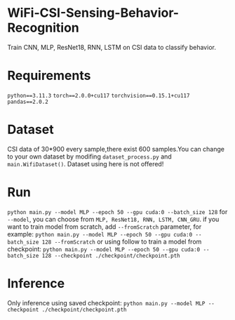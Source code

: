 # WiFi-CSI-Sensing-Behavior-Recognition
Train CNN, MLP, ResNet18, RNN, LSTM on CSI data to classify behavior.

# Requirements
`python==3.11.3`
`torch==2.0.0+cu117`
`torchvision==0.15.1+cu117`
`pandas==2.0.2`

# Dataset
CSI data of 30*900 every sample,there exist 600 samples.You can change to your own dataset by modifing `dataset_process.py` and `main.WifiDataset()`.
Dataset using here is not offered!
# Run
`python main.py --model MLP --epoch 50 --gpu cuda:0 --batch_size 128`
for `--model`, you can choose from `MLP, ResNet18, RNN, LSTM, CNN_GRU`.
if you want to train model from scratch, add `--fromScratch` parameter, for example:
`python main.py --model MLP --epoch 50 --gpu cuda:0 --batch_size 128 --fromScratch`
or using follow to train a model from checkpoint:
`python main.py --model MLP --epoch 50 --gpu cuda:0 --batch_size 128 --checkpoint ./checkpoint/checkpoint.pth`
# Inference
Only inference using saved checkpoint:
`python main.py --model MLP --checkpoint ./checkpoint/checkpoint.pth`
